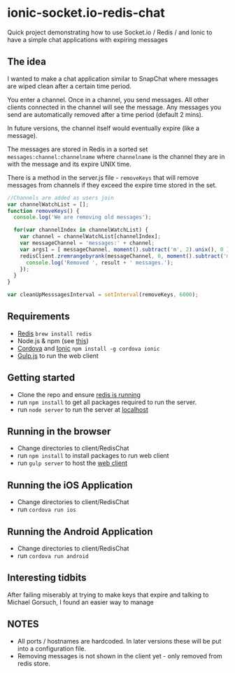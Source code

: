 ionic-socket.io-redis-chat
==========================

Quick project demonstrating how to use Socket.io / Redis / and Ionic to have a simple chat applications with expiring messages

## The idea

I wanted to make a chat application similar to SnapChat where messages are wiped clean after a certain time period.

You enter a channel. Once in a channel, you send messages. All other clients connected in the channel will see the message. Any messages you send are automatically removed after a time period (default 2 mins).

In future versions, the channel itself would eventually expire (like a message).

The messages are stored in Redis in a sorted set `messages:channel:channelname` where `channelname` is the channel they are in with the message and its expire UNIX time.

There is a method in the server.js file - `removeKeys` that will remove messages from channels
if they exceed the expire time stored in the set.

``` js
//Channels are added as users join
var channelWatchList = [];
function removeKeys() {
  console.log('We are removing old messages');

  for(var channelIndex in channelWatchList) {
    var channel = channelWatchList[channelIndex];
    var messageChannel = 'messages:' + channel;
    var args1 = [ messageChannel, moment().subtract('m', 2).unix(), 0 ];
    redisClient.zremrangebyrank(messageChannel, 0, moment().subtract('m', 2).unix(), function(err, result) {
      console.log('Removed ', result + ' messages.');
    });
  }
}

var cleanUpMesssagesInterval = setInterval(removeKeys, 6000);

```

## Requirements

* [Redis](http://redis.io) `brew install redis`
* Node.js & npm (see [this](https://gist.github.com/isaacs/579814))
* [Cordova](http://cordova.apache.org) and [Ionic](http://ionicframework.com) `npm install -g cordova ionic`
* [Gulp.js](http://gulpjs.com) to run the web client

## Getting started

* Clone the repo and ensure [redis is running](http://redis.io/topics/quickstart)
* run `npm install` to get all packages required to run the server.
* run `node server` to run the server at [localhost](http://localhost:8080)

## Running in the browser

* Change directories to client/RedisChat
* run `npm install` to install packages to run web client
* run `gulp server` to host the [web client](http://localhost:4000)

## Running the iOS Application

* Change directories to client/RedisChat
* run `cordova run ios`

## Running the Android Application

* Change directories to client/RedisChat
* run `cordova run android`

## Interesting tidbits
After failing miserably at trying to make keys that expire and talking to Michael Gorsuch,
I found an easier way to manage

## NOTES

* All ports / hostnames are hardcoded. In later versions these will be put into a configuration file.
* Removing messages is not shown in the client yet - only removed from redis store.

